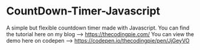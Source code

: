 # CountDown-Timer-Javascript
A simple but flexible countdown timer made with Javascript. You can find the tutorial here on my blog --> https://thecodingpie.com/
You can view the demo here on codepen --> https://codepen.io/thecodingpie/pen/JjGeyVO
